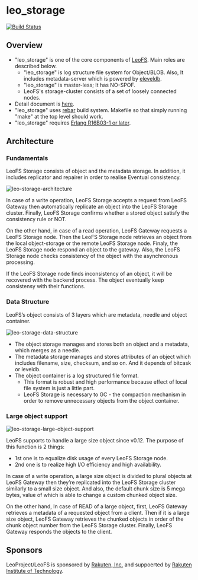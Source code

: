 # leo_storage

[![Build Status](https://secure.travis-ci.org/leo-project/leo_storage.png?branch=develop)](http://travis-ci.org/leo-project/leo_storage)

## Overview

* "leo_storage" is one of the core components of [LeoFS](https://github.com/leo-project/leofs). Main roles are described below.
  * "leo_storage" is log structure file system for Object/BLOB. Also, It includes metadata-server which is powered by [eleveldb](https://github.com/basho/eleveldb).
  * "leo_storage" is master-less; It has NO-SPOF.
  * LeoFS's storage-cluster consists of a set of loosely connected nodes.
*  Detail document is [here](http://leo-project.net/leofs/docs/).
* "leo_storage" uses [rebar](https://github.com/rebar/rebar) build system. Makefile so that simply running "make" at the top level should work.
* "leo_storage" requires [Erlang R16B03-1 or later](http://www.erlang.org/).

## Architecture
### Fundamentals

LeoFS Storage consists of object and the metadata storage. In addition, it includes replicator and repairer in order to realise Eventual consistency.

![leo-storage-architecture](http://leo-project.net/leofs/docs/_images/leofs-architecture.003.jpg)

In case of a write operation, LeoFS Storage accepts a request from LeoFS Gateway then automatically replicate an object into the LeoFS Storage cluster. Finally, LeoFS Storage confirms whether a stored object satisfy the consistency rule or NOT.

On the other hand, in case of a read operation, LeoFS Gateway requests a LeoFS Storage node. Then the LeoFS Storage node retrieves an object from the local object-storage or the remote LeoFS Storage node. Finaly, the LeoFS Storage node respond an object to the gateway. Also, the LeoFS Storage node checks consistency of the object with the asynchronous processing.

If the LeoFS Storage node finds inconsistency of an object, it will be recovered with the backend process. The object eventually keep consistensy with their functions.

### Data Structure

LeoFS’s object consists of 3 layers which are metadata, needle and object container.

![leo-storage-data-structure](http://leo-project.net/leofs/docs/_images/leofs-architecture.005.jpg)

* The object storage manages and stores both an object and a metadata, which merges as a needle.
* The metadata storage manages and stores attributes of an object which includes filename, size, checksum, and so on. And it depends of bitcask or leveldb.
* The object container is a log structured file format.
	* This format is robust and high performance because effect of local file system is just a little part.
	* LeoFS Storage is necessary to GC - the compaction mechanism in order to remove unnecessary objects from the object container.

### Large object support

![leo-storage-large-object-support](http://leo-project.net/leofs/docs/_images/leofs-architecture.006.jpg)

LeoFS supports to handle a large size object since v0.12. The purpose of this function is 2 things:

* 1st one is to equalize disk usage of every LeoFS Storage node.
* 2nd one is to realize high I/O efficiency and high availability.


In case of a write operation, a large size object is divided to plural objects at LeoFS Gateway then they’re replicated into the LeoFS Storage cluster similarly to a small size object. And also, the default chunk size is 5 mega bytes, value of which is able to change a custom chunked object size.

On the other hand, In case of READ of a large object, first, LeoFS Gateway retrieves a metadata of a requested object from a client. Then if it is a large size object, LeoFS Gateway retrieves the chunked objects in order of the chunk object number from the LeoFS Storage cluster. Finally, LeoFS Gateway responds the objects to the client.

## Sponsors

LeoProject/LeoFS is sponsored by [Rakuten, Inc.](http://global.rakuten.com/corp/) and suppoerted by [Rakuten Institute of Technology](http://rit.rakuten.co.jp/).
